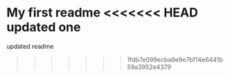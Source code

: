 My first readme
<<<<<<< HEAD
updated one
=======
updated readme
>>>>>>> 1fdb7e099ecba9e9e7bf14e6441b59a3952e4379
